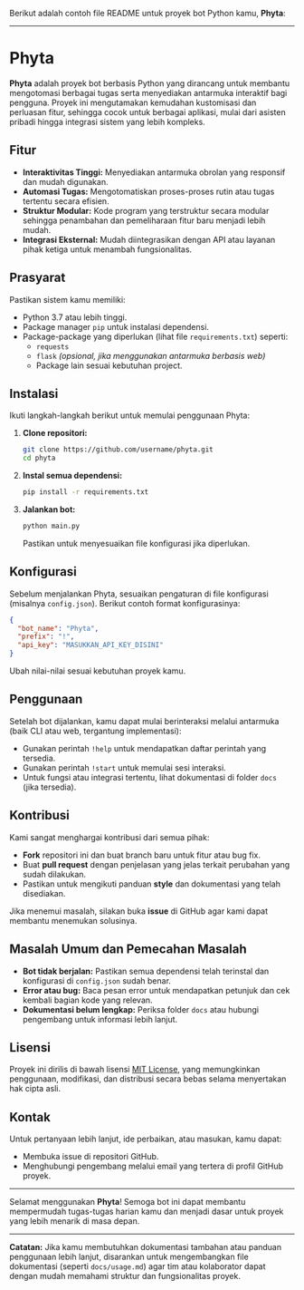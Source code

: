 Berikut adalah contoh file README untuk proyek bot Python kamu, **Phyta**:

---

# Phyta

**Phyta** adalah proyek bot berbasis Python yang dirancang untuk membantu mengotomasi berbagai tugas serta menyediakan antarmuka interaktif bagi pengguna. Proyek ini mengutamakan kemudahan kustomisasi dan perluasan fitur, sehingga cocok untuk berbagai aplikasi, mulai dari asisten pribadi hingga integrasi sistem yang lebih kompleks.

## Fitur

- **Interaktivitas Tinggi:** Menyediakan antarmuka obrolan yang responsif dan mudah digunakan.
- **Automasi Tugas:** Mengotomatiskan proses-proses rutin atau tugas tertentu secara efisien.
- **Struktur Modular:** Kode program yang terstruktur secara modular sehingga penambahan dan pemeliharaan fitur baru menjadi lebih mudah.
- **Integrasi Eksternal:** Mudah diintegrasikan dengan API atau layanan pihak ketiga untuk menambah fungsionalitas.

## Prasyarat

Pastikan sistem kamu memiliki:
- Python 3.7 atau lebih tinggi.
- Package manager `pip` untuk instalasi dependensi.
- Package-package yang diperlukan (lihat file `requirements.txt`) seperti:
  - `requests`
  - `flask` *(opsional, jika menggunakan antarmuka berbasis web)*
  - Package lain sesuai kebutuhan project.

## Instalasi

Ikuti langkah-langkah berikut untuk memulai penggunaan Phyta:

1. **Clone repositori:**

   ```bash
   git clone https://github.com/username/phyta.git
   cd phyta
   ```

2. **Instal semua dependensi:**

   ```bash
   pip install -r requirements.txt
   ```

3. **Jalankan bot:**

   ```bash
   python main.py
   ```

   Pastikan untuk menyesuaikan file konfigurasi jika diperlukan.

## Konfigurasi

Sebelum menjalankan Phyta, sesuaikan pengaturan di file konfigurasi (misalnya `config.json`). Berikut contoh format konfigurasinya:

```json
{
  "bot_name": "Phyta",
  "prefix": "!",
  "api_key": "MASUKKAN_API_KEY_DISINI"
}
```

Ubah nilai-nilai sesuai kebutuhan proyek kamu.

## Penggunaan

Setelah bot dijalankan, kamu dapat mulai berinteraksi melalui antarmuka (baik CLI atau web, tergantung implementasi):

- Gunakan perintah `!help` untuk mendapatkan daftar perintah yang tersedia.
- Gunakan perintah `!start` untuk memulai sesi interaksi.
- Untuk fungsi atau integrasi tertentu, lihat dokumentasi di folder `docs` (jika tersedia).

## Kontribusi

Kami sangat menghargai kontribusi dari semua pihak:
- **Fork** repositori ini dan buat branch baru untuk fitur atau bug fix.
- Buat **pull request** dengan penjelasan yang jelas terkait perubahan yang sudah dilakukan.
- Pastikan untuk mengikuti panduan **style** dan dokumentasi yang telah disediakan.

Jika menemui masalah, silakan buka **issue** di GitHub agar kami dapat membantu menemukan solusinya.

## Masalah Umum dan Pemecahan Masalah

- **Bot tidak berjalan:** Pastikan semua dependensi telah terinstal dan konfigurasi di `config.json` sudah benar.
- **Error atau bug:** Baca pesan error untuk mendapatkan petunjuk dan cek kembali bagian kode yang relevan.
- **Dokumentasi belum lengkap:** Periksa folder `docs` atau hubungi pengembang untuk informasi lebih lanjut.

## Lisensi

Proyek ini dirilis di bawah lisensi [MIT License](LICENSE), yang memungkinkan penggunaan, modifikasi, dan distribusi secara bebas selama menyertakan hak cipta asli.

## Kontak

Untuk pertanyaan lebih lanjut, ide perbaikan, atau masukan, kamu dapat:
- Membuka issue di repositori GitHub.
- Menghubungi pengembang melalui email yang tertera di profil GitHub proyek.

---

Selamat menggunakan **Phyta**! Semoga bot ini dapat membantu mempermudah tugas-tugas harian kamu dan menjadi dasar untuk proyek yang lebih menarik di masa depan.

---

**Catatan:** Jika kamu membutuhkan dokumentasi tambahan atau panduan penggunaan lebih lanjut, disarankan untuk mengembangkan file dokumentasi (seperti `docs/usage.md`) agar tim atau kolaborator dapat dengan mudah memahami struktur dan fungsionalitas proyek.
